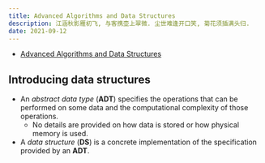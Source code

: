 ```yaml
---
title: Advanced Algorithms and Data Structures
description: 江涵秋影雁初飞, 与客携壶上翠微. 尘世难逢开口笑, 菊花须插满头归.
date: 2021-09-12
---
```


* [Advanced Algorithms and Data Structures](https://www.manning.com/books/advanced-algorithms-and-data-structures)

## Introducing data structures

* An *abstract data type* (**ADT**) specifies the
  operations that can be performed on some data and
  the computational complexity of those operations.
  - No details are provided on how data is stored
    or how physical memory is used.
* A *data structure* (**DS**) is a concrete
  implementation of the specification provided by an **ADT**.
